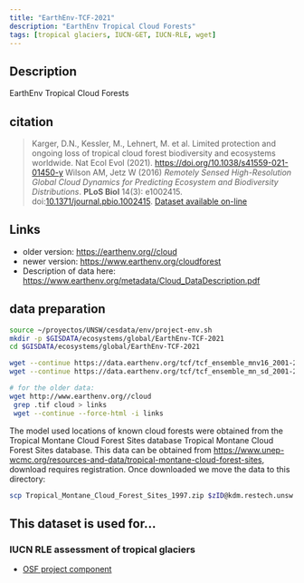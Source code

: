```yaml
---
title: "EarthEnv-TCF-2021"
description: "EarthEnv Tropical Cloud Forests"
tags: [tropical glaciers, IUCN-GET, IUCN-RLE, wget]
---
```


## Description

EarthEnv Tropical Cloud Forests

## citation

> Karger, D.N., Kessler, M., Lehnert, M. et al. Limited protection and ongoing loss of tropical cloud forest biodiversity and ecosystems worldwide. Nat Ecol Evol (2021). https://doi.org/10.1038/s41559-021-01450-y
> Wilson AM, Jetz W (2016) *Remotely Sensed High-Resolution Global Cloud Dynamics for Predicting Ecosystem and Biodiversity Distributions*. **PLoS Biol** 14(3): e1002415. doi:[10.1371/journal.pbio.1002415](http://doi.org/10.1371/journal.pbio.1002415). [Dataset available on-line](http://www.earthenv.org/)

## Links
- older version: https://earthenv.org//cloud
- newer version: https://www.earthenv.org/cloudforest
- Description of data here: https://www.earthenv.org/metadata/Cloud_DataDescription.pdf

## data preparation

```sh
source ~/proyectos/UNSW/cesdata/env/project-env.sh
mkdir -p $GISDATA/ecosystems/global/EarthEnv-TCF-2021
cd $GISDATA/ecosystems/global/EarthEnv-TCF-2021

wget --continue https://data.earthenv.org/tcf/tcf_ensemble_mnv16_2001-2018.tif
wget --continue https://data.earthenv.org/tcf/tcf_ensemble_mn_sd_2001-2018_v16.zip

# for the older data:
wget http://www.earthenv.org//cloud
 grep .tif cloud > links
 wget --continue --force-html -i links

```

The model used locations of known cloud forests were obtained from the Tropical Montane Cloud Forest Sites database Tropical Montane Cloud Forest Sites database. This data can be obtained from https://www.unep-wcmc.org/resources-and-data/tropical-montane-cloud-forest-sites, download requires registration. Once downloaded we move the data to this directory:

```sh
scp Tropical_Montane_Cloud_Forest_Sites_1997.zip $zID@kdm.restech.unsw.edu.au:/srv/scratch/cesdata/gisdata/ecosystems/global/EarthEnv-TCF-2021

```




## This dataset is used for...

### IUCN RLE assessment of tropical glaciers 

- [OSF project component](https://osf.io/432sb/)

